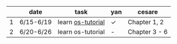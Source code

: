 |  | date | task | yan |cesare|
|----|----------|-----------|------|------|
| 1  |6/15-6/19   |learn [os-tutorial](https://github.com/cfenollosa/os-tutorial)  | &check;|Chapter 1, 2|
| 2  |6/20-6/26   | learn os-tutorial | -|Chapter 3 - 6|

